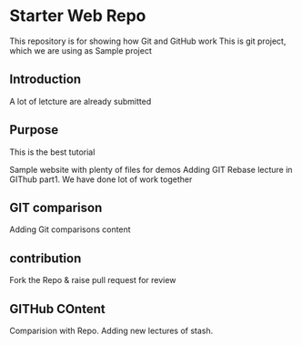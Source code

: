 # Starter Web Repo

This repository is for showing how Git and GitHub work
This is git project, which we are using as Sample project

## Introduction
A lot of letcture are already submitted

## Purpose
This is the best tutorial

Sample website with plenty of files for demos
Adding GIT Rebase lecture in GIThub part1. We have done lot of work together

## GIT comparison
Adding Git comparisons content

## contribution
Fork the Repo & raise pull request for review

## GITHub COntent
Comparision with Repo.
Adding new lectures of stash.